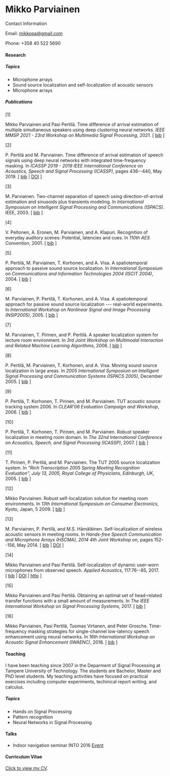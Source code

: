 Mikko Parviainen
================

Contact Information

Email: mikkopa@gmail.com

Phone: +358 40 522 5690

#### Research

##### Topics

*   Microphone arrays
*   Sound source localization and self-localization of acoustic sensors
*   Microphone arrays

##### Publications

\[1\]

Mikko Parviainen and Pasi Pertilä. Time difference of arrival estimation of multiple simultaneous speakers using deep clustering neural networks. _IEEE MMSP 2021 - 23rd Workshop on Multimedia Signal Processing_, 2021. \[ [bib](mypub_nomaster_bib.html#Parviainen:2021) \]

\[2\]

P. Pertilä and M. Parviainen. Time difference of arrival estimation of speech signals using deep neural networks with integrated time-frequency masking. In _ICASSP 2019 - 2019 IEEE International Conference on Acoustics, Speech and Signal Processing (ICASSP)_, pages 436--440, May 2019. \[ [bib](mypub_nomaster_bib.html#Pertila:2019) | [DOI](http://dx.doi.org/10.1109/ICASSP.2019.8682574) \]

\[3\]

M. Parviainen. Two-channel separation of speech using direction-of-arrival estimation and sinusoids plus transients modeling. In _International Symposium on Intelligent Signal Processing and Communications (ISPACS)_. IEEE, 2003. \[ [bib](mypub_nomaster_bib.html#Parviainen:2003b) \]

\[4\]

V. Peltonen, A. Eronen, M. Parviainen, and A. Klapuri. Recognition of everyday auditory scenes: Potential, latencies and cues. In _110th AES Convention_, 2001. \[ [bib](mypub_nomaster_bib.html#Peltonen:2001) \]

\[5\]

P. Pertilä, M. Parviainen, T. Korhonen, and A. Visa. A spatiotemporal approach to passive sound source localization. In _International Symposium on Communications and Information Technologies 2004 (ISCIT 2004)_, 2004. \[ [bib](mypub_nomaster_bib.html#Pertila:2004) \]

\[6\]

M. Parviainen, P. Pertilä, T. Korhonen, and A. Visa. A spatiotemporal approach for passive sound source localization --- real-world experiments. In _International Workshop on Nonlinear Signal and Image Processing (NSIP2005)_, 2005. \[ [bib](mypub_nomaster_bib.html#Parviainen:2005) \]

\[7\]

M. Parviainen, T. Pirinen, and P. Pertilä. A speaker localization system for lecture room environment. In _3rd Joint Workshop on Multimodal Interaction and Related Machine Learning Algorithms_, 2006. \[ [bib](mypub_nomaster_bib.html#Parviainen:2006) \]

\[8\]

P. Pertilä, M. Parviainen, T. Korhonen, and A. Visa. Moving sound source localization in large areas. In _2005 International Symposium on Intelligent Signal Processing and Communication Systems (ISPACS 2005)_, December 2005. \[ [bib](mypub_nomaster_bib.html#Pertila:2005) \]

\[9\]

P. Pertilä, T. Korhonen, T. Pirinen, and M. Parviainen. TUT acoustic source tracking system 2006. In _CLEAR'06 Evaluation Campaign and Workshop_, 2006. \[ [bib](mypub_nomaster_bib.html#Pertila:2006) \]

\[10\]

P. Pertilä, T. Korhonen, T. Pirinen, and M. Parviainen. Robust speaker localization in meeting room domain. In _The 32nd International Conference on Acoustics, Speech, and Signal Processing (ICASSP)_, 2007. \[ [bib](mypub_nomaster_bib.html#Pertila:2007) \]

\[11\]

T. Pirinen, P. Pertilä, and M. Parviainen. The TUT 2005 source localization system. In _"Rich Transcription 2005 Spring Meeting Recognition Evaluation", July 13, 2005, Royal College of Physicians, Edinburgh, UK_, 2005. \[ [bib](mypub_nomaster_bib.html#Pirinen:2005) \]

\[12\]

Mikko Parviainen. Robust self-localization solution for meeting room environments. In _13th International Symposium on Consumer Electronics_, Kyoto, Japan, 5 2009. \[ [bib](mypub_nomaster_bib.html#parv0905:robust) \]

\[13\]

M. Parviainen, P. Pertilä, and M.S. Hämäläinen. Self-localization of wireless acoustic sensors in meeting rooms. In _Hands-free Speech Communication and Microphone Arrays (HSCMA), 2014 4th Joint Workshop on_, pages 152--156, May 2014. \[ [bib](mypub_nomaster_bib.html#Parviainen:2014) | [DOI](http://dx.doi.org/10.1109/HSCMA.2014.6843270) \]

\[14\]

Mikko Parviainen and Pasi Pertilä. Self-localization of dynamic user-worn microphones from observed speech. _Applied Acoustics_, 117:76--85, 2017. \[ [bib](mypub_nomaster_bib.html#Parviainen2016) | [DOI](http://dx.doi.org/10.1016/j.apacoust.2016.10.019) | [http](http://www.sciencedirect.com/science/article/pii/S0003682X16303620) \]

\[15\]

Mikko Parviainen and Pasi Pertilä. Obtaining an optimal set of head-related transfer functions with a small amount of measurements. In _The IEEE International Workshop on Signal Processing Systems_, 2017. \[ [bib](mypub_nomaster_bib.html#Parviainen:2017) \]

\[16\]

Mikko Parviainen, Pasi Pertilä, Tuomas Virtanen, and Peter Grosche. Time-frequency masking strategies for single-channel low-latency speech enhancement using neural networks. In _16th International Workshop on Acoustic Signal Enhancement (IWAENC)_, 2018. \[ [bib](mypub_nomaster_bib.html#Parviainen:2018) \]

#### Teaching

I have been teaching since 2007 in the Deparment of Signal Processing at Tampere University of Technology. The students are Bachelor, Master and PhD level students. My teaching activities have focused on practical exercises including computer experiments, techinical report writing, and calculus.

##### Topics

*   Hands on Signal Processing
*   Pattern recognition
*   Neural Networks in Signal Processing


#### Talks

*   Indoor navigation seminar INTO 2016 [Event](https://intoseminar.com)

#### Curriculum Vitae

[Click to view my CV](cv_TENK_bib_2022-6.pdf).
